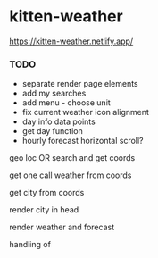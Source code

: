 # kitten-weather


https://kitten-weather.netlify.app/




### TODO
- separate render page elements
- add my searches
- add menu - choose unit
- fix current weather icon alignment
- day info data points
- get day function
- hourly forecast horizontal scroll?

geo loc OR search and get coords

get one call weather from coords

get city from coords

render city in head

render weather and forecast

handling of 